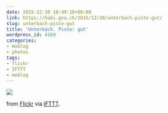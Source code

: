 ```yaml
---
date: 2015-12-30 10:49:18+00:00
link: https://habi.gna.ch/2015/12/30/unterbach-piste-gut/
slug: unterbach-piste-gut
title: 'Unterbäch. Piste: gut'
wordpress_id: 4169
categories:
- moblog
- photos
tags:
- flickr
- IFTTT
- moblog
---
```


![](http://ift.tt/1IDkOHf)  

  

from [Flickr](http://flic.kr/p/CC1o3u) via [IFTTT](http://ift.tt/1c4nCfM).
